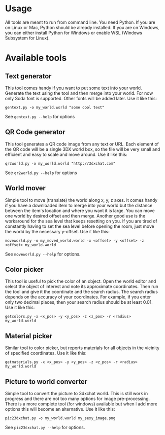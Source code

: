 # Usage

All tools are meant to run from command line. You need Python. If you are on Linux or Mac,
Python should be already installed. If you are on Windows, you can either install Python
for Windows or enable WSL (Windows Subsystem for Linux).

# Available tools

## Text generator

This tool comes handy if you want to put some text into your world. Generate the text
using the tool and then merge into your world. For now only Soda font is supported.
Other fonts will be added later. Use it like this:

```
gentext.py -o my_world.world "some cool text"
```

See `gentext.py --help` for options

## QR Code generator

This tool generates a QR code image from any text or URL. Each element of the QR
code will be a single 3DX world box, so the file will be very small and efficient
and easy to scale and move around. Use it like this:

```
qr2world.py -o my_world.world "http://3dxchat.com"
```

See `qr2world.py --help` for options

## World mover

Simple tool to move (translate) the world along x, y, z axes. It comes handy if you
have a downloaded item to merge into your world but the distance between the
item's location and where you want it is large. You can move one world by desired
offset and then merge. Another good use is the workaround for the sea level that
keeps resetting on you. If you are tired of constantly having to set the sea level
before opening the room, just move the world by the necessary y-offset.
Use it like this:


```
moveworld.py -o my_moved_world.world -x <offset> -y <offset> -z <offset> my_world.world
```

See `moveworld.py --help` for options.

## Color picker

This tool is useful to pick the color of an object. Open the world editor and select
the object of interest and note its approximate coordinates. Then run the tool and give
it the coordinate and the search radius. The search radius depends on the accuracy of
your coordinates. For example, if you enter only two decimal places, then your
search radius should be at least 0.01. Use it like this:

```
getcolors.py -x <x_pos> -y <y_pos> -z <z_pos> -r <radius> my_world.world
```

## Material picker

Similar tool to color picker, but reports materials for all objects in the vicinity
of specified coordinates. Use it like this:

```
getmaterials.py -x <x_pos> -y <y_pos> -z <z_pos> -r <radius> my_world.world
```

## Picture to world converter

Simple tool to convert the picture to 3dxchat world. This is still work in progress
and there are not too many options for image pre-processing. There is a more complete
tool (for windows) available but when I add more options this will become an alternative.
Use it like this:

```
pic23dxchat.py -o my_world.world my_sexy_image.png
```

See `pic23dxchat.py --help` for options.
